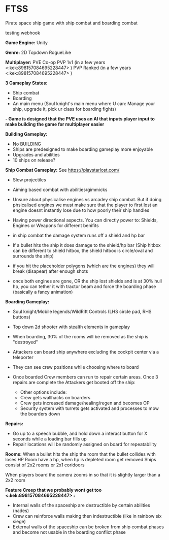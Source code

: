 # FTSS
Pirate space ship game with ship combat and boarding combat

testing webhook

**Game Engine:**
Unity


**Genre:**
2D Topdown RogueLike 

**Multiplayer:**
PVE Co-op
PVP 1v1 (in a few years <:kek:898157084695228447> )
PVP Ranked (in a few years <:kek:898157084695228447> )

**3 Gameplay States:**
- Ship combat
- Boarding
- An main menu (Soul knight's main menu where U can: Manage your ship, upgrade it, pick ur class for boarding fights)


**- Game is designed that the PVE uses an AI that inputs player input to make building the game for multiplayer easier**

**Building Gameplay:**
- No BUILDING
- Ships are predesigned to make boarding gameplay more enjoyable
- Upgrades and abilities
- 10 ships on release?


**Ship Combat Gameplay:**
See https://playstarlost.com/
- Slow projectiles
- Aiming based combat with abilities/gimmicks

- Unsure about physicalise engines vs arcadey ship combat. But if doing phsicalised engines we must make sure that the player to first lost an engine doesnt instantly lose due to how poorly their ship handles

- Having power directional aspects. You can directly power to: Shields, Engines or Weapons for different benifits


- in ship combat the damage system runs off a shield and hp bar
- If a bullet hits the ship it does damage to the shield/hp bar (Ship hitbox can be different to shield hitbox, the shield hitbox is circle/oval and surrounds the ship)
- if you hit the placeholder polygons (which are the engines) they will break (disapear) after enough shots
- once both engines are gone, OR the ship lost shields and is at 30% hull hp, you can tether it with tractor beam and force the boarding phase (basically a fancy animation)


**Boarding Gameplay:**
- Soul knight/Mobile legends/WildRift Controls (LHS circle pad, RHS buttons)
- Top down 2d shooter with stealth elements in gameplay

- When boarding, 30% of the rooms will be removed as the ship is "destroyed"

- Attackers can board ship anywhere excluding the cockpit center via a teleporter
- They can see crew positions while choosing where to board

- Once boarded Crew members can run to repair certain areas. Once 3 repairs are complete the Attackers get booted off the ship:
   - Other options include:
   - Crew gets wallhacks on boarders
   - Crew gets increased damage/healing/regen and becomes OP
   - Security system with turrets gets activated and processes to mow the boarders down

**Repairs:**
- Go up to a speech bubble, and hold down a interact button for X seconds while a loading bar fills up
- Repair locations will be randomly assigned on board for repeatability

**Rooms:**
When a bullet hits the ship the room that the bullet collides with loses HP
Room have a hp, when hp is depleted room get removed
Ships consist of 2x2 rooms or 2x1 coridoors

When players board the camera zooms in so that it is slightly larger than a 2x2 room




**Feature Creep that we probably wont get too <:kek:898157084695228447> :**
- Internal walls of the spaceship are destructible by certain abilities (nades)
- Crew can reinforce walls making then indestructible (like in rainbow six siege)
- External walls of the spaceship can be broken from ship combat phases and become not usable in the boarding conflict phase
